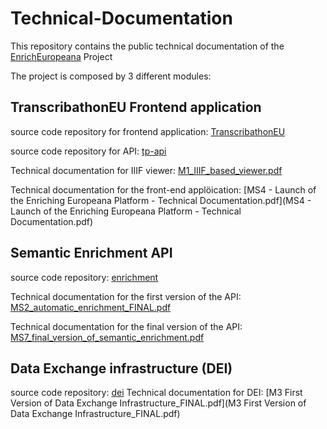 # Technical-Documentation

This repository contains the public technical documentation of the [EnrichEuropeana](https://pro.europeana.eu/project/enrich-europeana) Project

The project is composed by 3 different modules:

## TranscribathonEU Frontend application

source code repository for frontend application: [TranscribathonEU](https://github.com/EnrichEuropeana/transcribathonEU)

source code repository for API: [tp-api](https://github.com/EnrichEuropeana/tp-api)

Technical documentation for IIIF viewer: [M1_IIIF_based_viewer.pdf](M1_IIIF_based_viewer.pdf)

Technical documentation for the front-end applöication: [MS4 - Launch of the Enriching Europeana Platform - Technical Documentation.pdf](MS4 - Launch of the Enriching Europeana Platform - Technical Documentation.pdf)

## Semantic Enrichment API
source code repository: [enrichment](https://github.com/EnrichEuropeana/enrichment)

Technical documentation for the first version of the API: [MS2_automatic_enrichment_FINAL.pdf](MS2_automatic_enrichment_FINAL.pdf)

Technical documentation for the final version of the API: [MS7_final_version_of_semantic_enrichment.pdf](MS7_final_version_of_semantic_enrichment.pdf)

## Data Exchange infrastructure (DEI)

source code repository: [dei](https://github.com/EnrichEuropeana/dei)
Technical documentation for DEI: [M3 First Version of Data Exchange Infrastructure_FINAL.pdf](M3 First Version of Data Exchange Infrastructure_FINAL.pdf)

